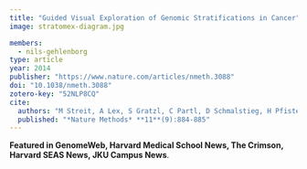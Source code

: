 ```yaml
---
title: "Guided Visual Exploration of Genomic Stratifications in Cancer"
image: stratomex-diagram.jpg

members:
  - nils-gehlenborg
type: article
year: 2014
publisher: "https://www.nature.com/articles/nmeth.3088"
doi: "10.1038/nmeth.3088"
zotero-key: "52NLP8CQ"
cite:
  authors: "M Streit, A Lex, S Gratzl, C Partl, D Schmalstieg, H Pfister, PJ Park, N Gehlenborg"
  published: "*Nature Methods* **11**(9):884-885"
---
```

**Featured in GenomeWeb, Harvard Medical School News, The Crimson, Harvard SEAS News, JKU Campus News**.
